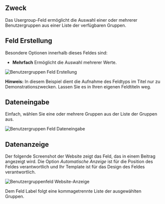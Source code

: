 <!-- Filename: J3.x:Adding_custom_fields/Usergroup_Field / Display title: Benutzergruppenfeld -->

## Zweck

Das Usergroup-Feld ermöglicht die Auswahl einer oder mehrerer Benutzergruppen aus einer Liste der verfügbaren Gruppen.


## Feld Erstellung

Besondere Optionen innerhalb dieses Feldes sind:

- **Mehrfach** Ermöglicht die Auswahl mehrerer Werte.

![Benutzergruppen Feld Erstellung](../../../en/images/fields/fields-usergroups-edit.png)

**Hinweis:** In diesem Beispiel dient die Aufnahme des Feldtyps im Titel nur zu Demonstrationszwecken. Lassen Sie es in Ihren eigenen Feldtiteln weg.

## Dateneingabe

Einfach, wählen Sie eine oder mehrere Gruppen aus der Liste der Gruppen aus.

![Benutzergruppen Feld Dateneingabe](../../../en/images/fields/fields-usergroups-data-entry.png)

## Datenanzeige

Der folgende Screenshot der Website zeigt das Feld, das in einem Beitrag angezeigt wird. Die Option *Automatische Anzeige* ist für die Position des Feldes verantwortlich und Ihr Template ist für das Design des Feldes verantwortlich.

![Benutzergruppenfeld Website-Anzeige](../../../en/images/fields/fields-usergroups-site.png)

Dem Feld Label folgt eine kommagetrennte Liste der ausgewählten Gruppen.

